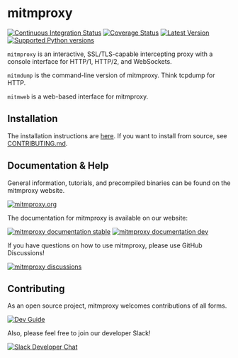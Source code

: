 # mitmproxy

[![Continuous Integration Status](https://github.com/mitmproxy/mitmproxy/workflows/CI/badge.svg?branch=main)](https://github.com/mitmproxy/mitmproxy/actions?query=branch%3Amain)
[![Coverage Status](https://shields.mitmproxy.org/codecov/c/github/mitmproxy/mitmproxy/main.svg?label=codecov)](https://codecov.io/gh/mitmproxy/mitmproxy)
[![Latest Version](https://shields.mitmproxy.org/pypi/v/mitmproxy.svg)](https://pypi.python.org/pypi/mitmproxy)
[![Supported Python versions](https://shields.mitmproxy.org/pypi/pyversions/mitmproxy.svg)](https://pypi.python.org/pypi/mitmproxy)

``mitmproxy`` is an interactive, SSL/TLS-capable intercepting proxy with a console
interface for HTTP/1, HTTP/2, and WebSockets.

``mitmdump`` is the command-line version of mitmproxy. Think tcpdump for HTTP.

``mitmweb`` is a web-based interface for mitmproxy.

## Installation

The installation instructions are [here](https://docs.mitmproxy.org/stable/overview-installation).
If you want to install from source, see [CONTRIBUTING.md](./CONTRIBUTING.md).

## Documentation & Help

General information, tutorials, and precompiled binaries can be found on the mitmproxy website.

[![mitmproxy.org](https://shields.mitmproxy.org/badge/https%3A%2F%2F-mitmproxy.org-blue.svg)](https://mitmproxy.org/)

The documentation for mitmproxy is available on our website:

[![mitmproxy documentation stable](https://shields.mitmproxy.org/badge/docs-stable-brightgreen.svg)](https://docs.mitmproxy.org/stable/)
[![mitmproxy documentation dev](https://shields.mitmproxy.org/badge/docs-dev-brightgreen.svg)](https://docs.mitmproxy.org/main/)

If you have questions on how to use mitmproxy, please
use GitHub Discussions!

[![mitmproxy discussions](https://shields.mitmproxy.org/badge/help-github%20discussions-orange.svg)](https://github.com/mitmproxy/mitmproxy/discussions)

## Contributing

As an open source project, mitmproxy welcomes contributions of all forms.

[![Dev Guide](https://shields.mitmproxy.org/badge/dev_docs-CONTRIBUTING.md-blue)](./CONTRIBUTING.md)

Also, please feel free to join our developer Slack!

[![Slack Developer Chat](https://shields.mitmproxy.org/badge/slack-mitmproxy-E01563.svg)](http://slack.mitmproxy.org/)
